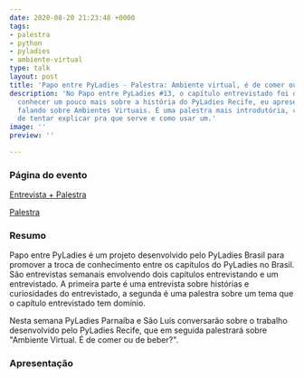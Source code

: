 ```yaml
---
date: 2020-08-20 21:23:48 +0000
tags:
- palestra
- python
- pyladies
- ambiente-virtual
type: talk
layout: post
title: 'Papo entre PyLadies - Palestra: Ambiente virtual, é de comer ou de beber?'
description: 'No Papo entre PyLadies #13, o capítulo entrevistado foi o Recife. Após
  conhecer um pouco mais sobre a história do PyLadies Recife, eu apresentei uma palestra
  falando sobre Ambientes Virtuais. É uma palestra mais introdutória, com o objetivo
  de tentar explicar pra que serve e como usar um.'
image: ''
preview: ''

---
```

### Página do evento

[Entrevista + Palestra](https://www.youtube.com/watch?v=ngGG9RZcNjo)

[Palestra](https://youtu.be/ngGG9RZcNjo?t=2136)

### Resumo

Papo entre  PyLadies é um projeto desenvolvido pelo PyLadies Brasil para promover a troca de conhecimento entre os capítulos do PyLadies no Brasil. São entrevistas semanais envolvendo dois capítulos entrevistando e um entrevistado. A primeira parte é uma entrevista sobre histórias e curiosidades do entrevistado, a segunda é uma palestra sobre um tema que o capítulo entrevistado tem domínio.

Nesta semana PyLadies Parnaíba e São Luís conversarão sobre o trabalho desenvolvido pelo PyLadies Recife, que em seguida palestrará sobre "Ambiente Virtual. É de comer ou de beber?".

### Apresentação

<div class="canva-embed" data-height-ratio="0.8383" data-design-id="DAEEWeNaFfY/8FCGM0bATNA_kf02Pyv1YQ"></div>
<script async src="https://sdk.canva.com/v1/embed.js"></script>
